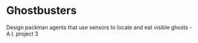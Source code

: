 # Ghostbusters
Design packman agents that use sensors to locate and eat visible ghosts - A.I. project 3
